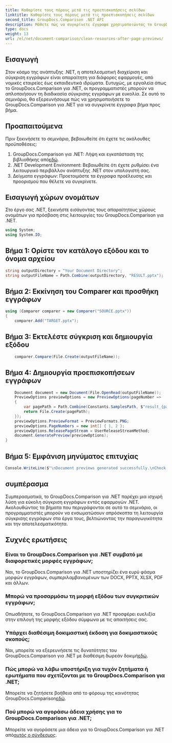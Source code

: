 ```yaml
---
title: Καθαρίστε τους πόρους μετά τις προεπισκοπήσεις σελίδων
linktitle: Καθαρίστε τους πόρους μετά τις προεπισκοπήσεις σελίδων
second_title: GroupDocs.Comparison .NET API
description: Μάθετε πώς να συγκρίνετε έγγραφα χρησιμοποιώντας το GroupDocs.Comparison για .NET βήμα προς βήμα. Βελτιώστε τις εφαρμογές σας .NET με αποτελεσματική διαχείριση εγγράφων.
type: docs
weight: 13
url: /el/net/document-comparison/clean-resources-after-page-previews/
---
```

## Εισαγωγή
Στον κόσμο της ανάπτυξης .NET, η αποτελεσματική διαχείριση και σύγκριση εγγράφων είναι απαραίτητη για διάφορες εφαρμογές, από νομικές εταιρείες έως εκπαιδευτικά ιδρύματα. Ευτυχώς, με εργαλεία όπως το GroupDocs.Comparison για .NET, οι προγραμματιστές μπορούν να απλοποιήσουν τη διαδικασία σύγκρισης εγγράφων με ευκολία. Σε αυτό το σεμινάριο, θα εξερευνήσουμε πώς να χρησιμοποιήσετε το GroupDocs.Comparison για .NET για να συγκρίνετε έγγραφα βήμα προς βήμα.
## Προαπαιτούμενα
Πριν ξεκινήσετε το σεμινάριο, βεβαιωθείτε ότι έχετε τις ακόλουθες προϋποθέσεις:
1.  GroupDocs.Comparison για .NET: Λήψη και εγκατάσταση της βιβλιοθήκης από[εδώ](https://releases.groupdocs.com/comparison/net/).
2. .NET Development Environment: Βεβαιωθείτε ότι έχετε ρυθμίσει ένα λειτουργικό περιβάλλον ανάπτυξης .NET στον υπολογιστή σας.
3. Δείγματα εγγράφων: Προετοιμάστε τα έγγραφα προέλευσης και προορισμού που θέλετε να συγκρίνετε.

## Εισαγωγή χώρων ονομάτων
Στο έργο σας .NET, ξεκινήστε εισάγοντας τους απαραίτητους χώρους ονομάτων για πρόσβαση στις λειτουργίες του GroupDocs.Comparison για .NET.

```csharp
using System;
using System.IO;
```

## Βήμα 1: Ορίστε τον κατάλογο εξόδου και το όνομα αρχείου
```csharp
string outputDirectory = "Your Document Directory";
string outputFileName = Path.Combine(outputDirectory, "RESULT.pptx");
```
## Βήμα 2: Εκκίνηση του Comparer και προσθήκη εγγράφων
```csharp
using (Comparer comparer = new Comparer("SOURCE.pptx"))
{
    comparer.Add("TARGET.pptx");
```
## Βήμα 3: Εκτελέστε σύγκριση και δημιουργία εξόδου
```csharp
    comparer.Compare(File.Create(outputFileName));
```
## Βήμα 4: Δημιουργία προεπισκοπήσεων εγγράφων
```csharp
    Document document = new Document(File.OpenRead(outputFileName));
    PreviewOptions previewOptions = new PreviewOptions(pageNumber =>
    {
        var pagePath = Path.Combine(Constants.SamplesPath, $"result_{pageNumber}.png");
        return File.Create(pagePath);
    });
    previewOptions.PreviewFormat = PreviewFormats.PNG;
    previewOptions.PageNumbers = new int[] { 1, 2 };
    previewOptions.ReleasePageStream = UserReleaseStreamMethod;
    document.GeneratePreview(previewOptions);
}
```
## Βήμα 5: Εμφάνιση μηνύματος επιτυχίας
```csharp
Console.WriteLine($"\nDocument previews generated successfully.\nCheck output in {outputDirectory}.");
```

## συμπέρασμα
Συμπερασματικά, το GroupDocs.Comparison για .NET παρέχει μια ισχυρή λύση για εύκολη σύγκριση εγγράφων εντός εφαρμογών .NET. Ακολουθώντας τα βήματα που περιγράφονται σε αυτό το σεμινάριο, οι προγραμματιστές μπορούν να ενσωματώσουν απρόσκοπτα τη λειτουργία σύγκρισης εγγράφων στα έργα τους, βελτιώνοντας την παραγωγικότητα και την αποτελεσματικότητα.
## Συχνές ερωτήσεις
### Είναι το GroupDocs.Comparison για .NET συμβατό με διαφορετικές μορφές εγγράφων;
Ναι, το GroupDocs.Comparison για .NET υποστηρίζει ένα ευρύ φάσμα μορφών εγγράφων, συμπεριλαμβανομένων των DOCX, PPTX, XLSX, PDF και άλλων.
### Μπορώ να προσαρμόσω τη μορφή εξόδου των συγκριτικών εγγράφων;
Οπωσδήποτε, το GroupDocs.Comparison για .NET προσφέρει ευελιξία στην επιλογή της μορφής εξόδου σύμφωνα με τις απαιτήσεις σας.
### Υπάρχει διαθέσιμη δοκιμαστική έκδοση για δοκιμαστικούς σκοπούς;
 Ναι, μπορείτε να εξερευνήσετε τις δυνατότητες του GroupDocs.Comparison για .NET με διαθέσιμη δωρεάν δοκιμή[εδώ](https://releases.groupdocs.com/).
### Πώς μπορώ να λάβω υποστήριξη για τυχόν ζητήματα ή ερωτήματα που σχετίζονται με το GroupDocs.Comparison για .NET;
 Μπορείτε να ζητήσετε βοήθεια από το φόρουμ της κοινότητας GroupDocs.Comparison[εδώ](https://forum.groupdocs.com/c/comparison/12).
### Πού μπορώ να αγοράσω άδεια χρήσης για το GroupDocs.Comparison για .NET;
Μπορείτε να αγοράσετε μια άδεια για το GroupDocs.Comparison για .NET από[αυτός ο σύνδεσμος](https://purchase.groupdocs.com/buy).